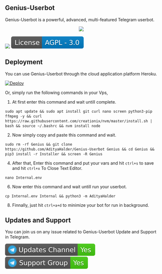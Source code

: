 <h2>Genius-Userbot</h2>
<p title="Genius-Userbot">Genius-Userbot is a powerful, advanced, multi-featured Telegram userbot.</p>

<p align="center"><a href="https://t.me/adityahalder"><img src="https://telegra.ph/file/027283ee9defebc3298b8.png"></a></p>

![](AdityaHalder/resorce/maintained.svg)
![](AdityaHalder/resource/license.svg)

<h2>Deployment</h2>
<p title="Deployment">You can use Genius-Userbot through the cloud application platform Heroku.</p>

[![Deploy](https://www.herokucdn.com/deploy/button.svg)](https://heroku.com/deploy?template=https://github.com/AdityaHalder/Genius-Userbot)

Or, simply run the following commands in your Vps,

1. At first enter this command and wait untill complete.
```
sudo apt update && sudo apt install git curl nano screen python3-pip ffmpeg -y && curl https://raw.githubusercontent.com/creationix/nvm/master/install.sh | bash && source ~/.bashrc && nvm install node
```

2. Now simply copy and paste this command and wait.
```
sudo rm -rf Genius && git clone https://github.com/AdityaHalder/Genius-Userbot Genius && cd Genius && pip3 install -r Installer && screen -R Genius
```

4. After that, Enter this command and put your vars and hit ```ctrl+s``` to save and hit ```ctrl+x``` To Close Text Editor.
```
nano Internal.env
```

6. Now enter this command and wait untill run your userbot.
```
cp Internal.env Internal && python3 -m AdityaHalder
```

8. Finnally, just hit ```ctrl+a+d``` to minimize your bot for run in background.


<h2>Updates and Support</h2>
<p title="Support">You can join us on any issue related to Genius-Userbot Update and Support in Telegram.</p>
<a href="https://t.me/AdityaServer" target="_blank"><img src="AdityaHalder/resource/updates.svg"/></a>
<a href="https://t.me/AdityaDiscus" target="_blank"><img src="AdityaHalder/resource/support.svg"/></a>

